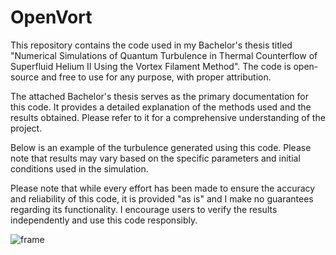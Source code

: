 # OpenVort
This repository contains the code used in my Bachelor's thesis titled "Numerical Simulations of Quantum Turbulence in Thermal Counterflow of Superfluid Helium II Using the Vortex Filament Method". The code is open-source and free to use for any purpose, with proper attribution.

The attached Bachelor's thesis serves as the primary documentation for this code. It provides a detailed explanation of the methods used and the results obtained. Please refer to it for a comprehensive understanding of the project.

Below is an example of the turbulence generated using this code. Please note that results may vary based on the specific parameters and initial conditions used in the simulation.

Please note that while every effort has been made to ensure the accuracy and reliability of this code, it is provided "as is" and I make no guarantees regarding its functionality. I encourage users to verify the results independently and use this code responsibly.

![frame](https://github.com/robertjurco/OpenVort/assets/38590409/f1bbc5be-577b-47b5-ae56-964cfdd0a21a)
